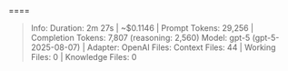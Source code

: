 ====
>   Info: Duration: 2m 27s | ~$0.1146 | Prompt Tokens: 29,256 | Completion Tokens: 7,807 (reasoning: 2,560) 
>  Model: gpt-5 (gpt-5-2025-08-07) | Adapter: OpenAI
>  Files: Context Files: 44 | Working Files: 0 | Knowledge Files: 0


